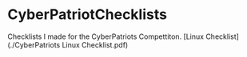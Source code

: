 # CyberPatriotChecklists
Checklists I made for the CyberPatriots Compettiton. 
[Linux Checklist](./CyberPatriots Linux Checklist.pdf)

